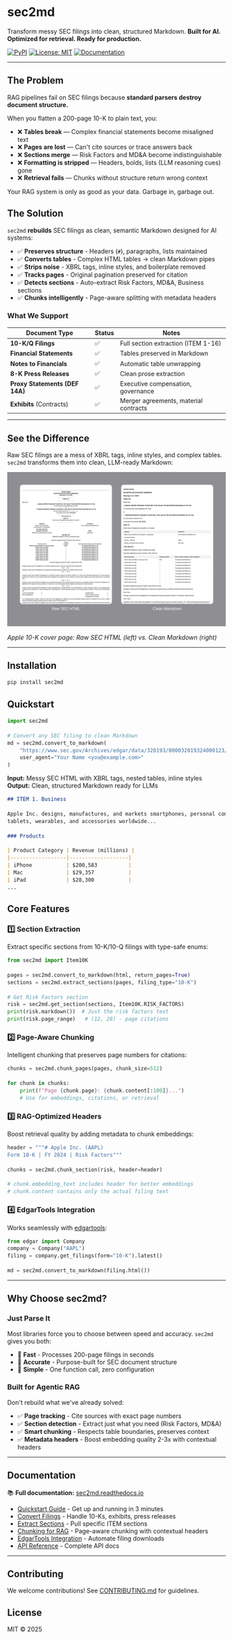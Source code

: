 # sec2md

Transform messy SEC filings into clean, structured Markdown.
**Built for AI. Optimized for retrieval. Ready for production.**

[![PyPI](https://img.shields.io/pypi/v/sec2md.svg)](https://pypi.org/project/sec2md)
[![License: MIT](https://img.shields.io/badge/License-MIT-yellow.svg)](LICENSE)
[![Documentation](https://img.shields.io/badge/docs-readthedocs-blue.svg)](https://sec2md.readthedocs.io)

---

## The Problem

RAG pipelines fail on SEC filings because **standard parsers destroy document structure.**

When you flatten a 200-page 10-K to plain text, you:

- ❌ **Tables break** — Complex financial statements become misaligned text
- ❌ **Pages are lost** — Can't cite sources or trace answers back
- ❌ **Sections merge** — Risk Factors and MD&A become indistinguishable
- ❌ **Formatting is stripped** — Headers, bolds, lists (LLM reasoning cues) gone
- ❌ **Retrieval fails** — Chunks without structure return wrong context

Your RAG system is only as good as your data. Garbage in, garbage out.

## The Solution

`sec2md` **rebuilds** SEC filings as clean, semantic Markdown designed for AI systems:

- ✅ **Preserves structure** - Headers (`#`), paragraphs, lists maintained
- ✅ **Converts tables** - Complex HTML tables → clean Markdown pipes
- ✅ **Strips noise** - XBRL tags, inline styles, and boilerplate removed
- ✅ **Tracks pages** - Original pagination preserved for citation
- ✅ **Detects sections** - Auto-extract Risk Factors, MD&A, Business sections
- ✅ **Chunks intelligently** - Page-aware splitting with metadata headers

### What We Support

| Document Type              | Status | Notes                                |
|----------------------------|--------|--------------------------------------|
| **10-K/Q Filings**         | ✅     | Full section extraction (ITEM 1-16)  |
| **Financial Statements**   | ✅     | Tables preserved in Markdown         |
| **Notes to Financials**    | ✅     | Automatic table unwrapping           |
| **8-K Press Releases**     | ✅     | Clean prose extraction               |
| **Proxy Statements (DEF 14A)** | ✅ | Executive compensation, governance   |
| **Exhibits** (Contracts)   | ✅     | Merger agreements, material contracts|

---

## See the Difference

Raw SEC filings are a mess of XBRL tags, inline styles, and complex tables. `sec2md` transforms them into clean, LLM-ready Markdown:

![Before and After Comparison](comparison.png)

*Apple 10-K cover page: Raw SEC HTML (left) vs. Clean Markdown (right)*

---

## Installation

```bash
pip install sec2md
```

## Quickstart

```python
import sec2md

# Convert any SEC filing to clean Markdown
md = sec2md.convert_to_markdown(
    "https://www.sec.gov/Archives/edgar/data/320193/000032019324000123/aapl-20240928.htm",
    user_agent="Your Name <you@example.com>"
)
```

**Input:** Messy SEC HTML with XBRL tags, nested tables, inline styles
**Output:** Clean, structured Markdown ready for LLMs

```markdown
## ITEM 1. Business

Apple Inc. designs, manufactures, and markets smartphones, personal computers,
tablets, wearables, and accessories worldwide...

### Products

| Product Category | Revenue (millions) |
|------------------|-------------------|
| iPhone           | $200,583          |
| Mac              | $29,357           |
| iPad             | $28,300           |
...
```

## Core Features

### 1️⃣ Section Extraction
Extract specific sections from 10-K/10-Q filings with type-safe enums:

```python
from sec2md import Item10K

pages = sec2md.convert_to_markdown(html, return_pages=True)
sections = sec2md.extract_sections(pages, filing_type="10-K")

# Get Risk Factors section
risk = sec2md.get_section(sections, Item10K.RISK_FACTORS)
print(risk.markdown())  # Just the risk factors text
print(risk.page_range)   # (12, 28) - page citations
```

### 2️⃣ Page-Aware Chunking
Intelligent chunking that preserves page numbers for citations:

```python
chunks = sec2md.chunk_pages(pages, chunk_size=512)

for chunk in chunks:
    print(f"Page {chunk.page}: {chunk.content[:100]}...")
    # Use for embeddings, citations, or retrieval
```

### 3️⃣ RAG-Optimized Headers
Boost retrieval quality by adding metadata to chunk embeddings:

```python
header = """# Apple Inc. (AAPL)
Form 10-K | FY 2024 | Risk Factors"""

chunks = sec2md.chunk_section(risk, header=header)

# chunk.embedding_text includes header for better embeddings
# chunk.content contains only the actual filing text
```

### 4️⃣ EdgarTools Integration
Works seamlessly with [edgartools](https://github.com/dgunning/edgartools):

```python
from edgar import Company
company = Company("AAPL")
filing = company.get_filings(form="10-K").latest()

md = sec2md.convert_to_markdown(filing.html())
```

---

## Why Choose sec2md?

### Just Parse It
Most libraries force you to choose between speed and accuracy. `sec2md` gives you both:
- 🚀 **Fast** - Processes 200-page filings in seconds
- 🎯 **Accurate** - Purpose-built for SEC document structure
- 🔧 **Simple** - One function call, zero configuration

### Built for Agentic RAG
Don't rebuild what we've already solved:
- ✅ **Page tracking** - Cite sources with exact page numbers
- ✅ **Section detection** - Extract just what you need (Risk Factors, MD&A)
- ✅ **Smart chunking** - Respects table boundaries, preserves context
- ✅ **Metadata headers** - Boost embedding quality 2-3x with contextual headers

---

## Documentation

📚 **Full documentation:** [sec2md.readthedocs.io](https://sec2md.readthedocs.io)

- [Quickstart Guide](https://sec2md.readthedocs.io/quickstart) - Get up and running in 3 minutes
- [Convert Filings](https://sec2md.readthedocs.io/usage/direct-conversion) - Handle 10-Ks, exhibits, press releases
- [Extract Sections](https://sec2md.readthedocs.io/usage/sections) - Pull specific ITEM sections
- [Chunking for RAG](https://sec2md.readthedocs.io/usage/chunking) - Page-aware chunking with contextual headers
- [EdgarTools Integration](https://sec2md.readthedocs.io/usage/edgartools) - Automate filing downloads
- [API Reference](https://sec2md.readthedocs.io/api/convert_to_markdown) - Complete API docs

---

## Contributing

We welcome contributions! See [CONTRIBUTING.md](CONTRIBUTING.md) for guidelines.

## License

MIT © 2025
